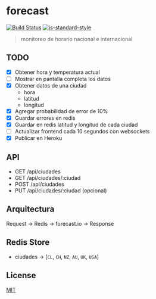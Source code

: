 # forecast
[![Build Status](https://img.shields.io/travis/YerkoPalma/forecast/master.svg?style=flat-square)](https://travis-ci.org/YerkoPalma/forecast) [![js-standard-style](https://img.shields.io/badge/code%20style-standard-brightgreen.svg?style=flat-square)](https://github.com/feross/standard)

> monitoreo de horario nacional e internacional

## TODO

- [x] Obtener hora y temperatura actual
- [ ] Mostrar en pantalla completa los datos
- [x] Obtener datos de una ciudad
  - hora
  - latitud
  - longitud
- [x] Agregar probabilidad de error de 10%
- [x] Guardar errores en redis
- [x] Guardar en redis latitud y longitud de cada ciudad
- [ ] Actualizar frontend cada 10 segundos con websockets
- [x] Publicar en Heroku

## API

- GET  /api/ciudades
- GET  /api/ciudades/:ciudad
- POST /api/ciudades
- PUT  /api/ciudades/:ciudad (opcional)

## Arquitectura

Request -> Redis -> forecast.io -> Response

## Redis Store

- ciudades -> [`CL`, `CH`, `NZ`, `AU`, `UK`, `USA`]

## License
[MIT](/license)
